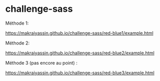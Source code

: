 # challenge-sass

Méthode 1:

https://makraiyassin.github.io/challenge-sass/red-blue1/example.html

Méthode 2:

https://makraiyassin.github.io/challenge-sass/red-blue2/example.html

Méthode 3 (pas encore au point) :

https://makraiyassin.github.io/challenge-sass/red-blue3/example.html
